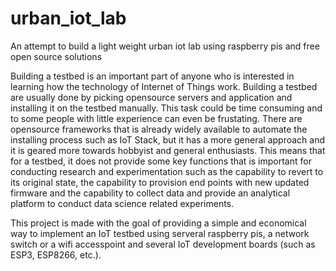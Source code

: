 # urban_iot_lab
An attempt to build a light weight urban iot lab using raspberry pis and free open source solutions

Building a testbed is an important part of anyone who is interested in learning how the technology of Internet of Things work. Building a testbed are usually done by picking opensource servers and application and installing it on the testbed manually. This task could be time consuming and to some people with little experience can even be frustating. There are opensource frameworks that is already widely available to automate the installing process such as IoT Stack, but it has a more general approach and it is geared more towards hobbyist and general enthusiasts. This means that for a testbed, it does not provide some key functions that is important for conducting research and experimentation such as the capability to revert to its original state, the capability to provision end points with new updated firmware and the capability to collect data and provide an analytical platform to conduct data science related experiments. 


This project is made with the goal of providing a simple and economical way to implement an IoT testbed using serveral raspberry pis, a network switch or a wifi accesspoint and several IoT development boards (such as ESP3, ESP8266, etc.). 

